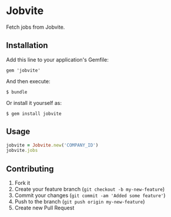 # Jobvite

Fetch jobs from Jobvite.

## Installation

Add this line to your application's Gemfile:

    gem 'jobvite'

And then execute:

    $ bundle

Or install it yourself as:

    $ gem install jobvite

## Usage

```ruby
jobvite = Jobvite.new('COMPANY_ID')
jobvite.jobs
```

## Contributing

1. Fork it
2. Create your feature branch (`git checkout -b my-new-feature`)
3. Commit your changes (`git commit -am 'Added some feature'`)
4. Push to the branch (`git push origin my-new-feature`)
5. Create new Pull Request
